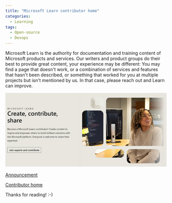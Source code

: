 ```yaml
---
title: "Microsoft Learn contributor home"
categories:
  - Learning
tags:
  - Open-source
  - Devops
---
```


Microsoft Learn is the authority for documentation and training content of Microsoft products and services. Our writers and product groups do their best to provide great content, your experience may be different: You may find a page that doesn't work, or a combination of services and features that hasn't been described, or something that worked for you at multiple projects but isn't mentioned by us. In that case, please reach out and Learn can improve. 

![img](../assets/images/2023-08-25-microsoft-learn-contributor-home.png)

[Announcement](https://techcommunity.microsoft.com/t5/azure-developer-community-blog/welcome-to-the-microsoft-learn-contributor-home/ba-p/3895492?wt.mc_id=pdebruin_content_blog_cnl_csasci)

[Contributor home](https://learn.microsoft.com/contribute/?wt.mc_id=pdebruin_content_blog_cnl_csasci)

Thanks for reading! :-)
